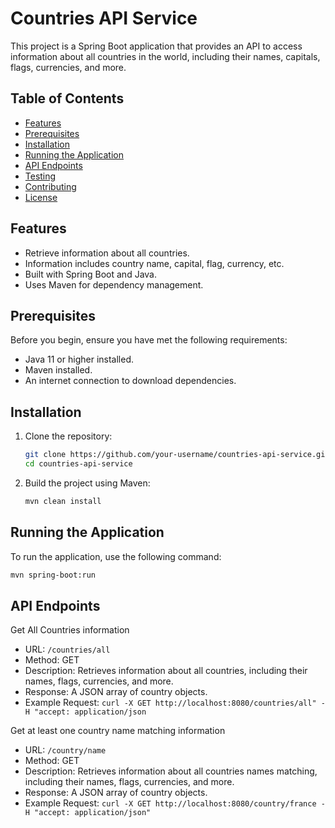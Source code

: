 # Countries API Service

This project is a Spring Boot application that provides an API to access information about all countries in the world, including their names, capitals, flags, currencies, and more.

## Table of Contents

- [Features](#features)
- [Prerequisites](#prerequisites)
- [Installation](#installation)
- [Running the Application](#running-the-application)
- [API Endpoints](#api-endpoints)
- [Testing](#testing)
- [Contributing](#contributing)
- [License](#license)

## Features

- Retrieve information about all countries.
- Information includes country name, capital, flag, currency, etc.
- Built with Spring Boot and Java.
- Uses Maven for dependency management.

## Prerequisites

Before you begin, ensure you have met the following requirements:

- Java 11 or higher installed.
- Maven installed.
- An internet connection to download dependencies.

## Installation

1. Clone the repository:

    ```bash
    git clone https://github.com/your-username/countries-api-service.git
    cd countries-api-service
    ```

2. Build the project using Maven:

    ```bash
    mvn clean install
    ```

## Running the Application

To run the application, use the following command:

```bash
mvn spring-boot:run
```

## API Endpoints

Get All Countries information
- URL: `/countries/all`
- Method: GET
- Description: Retrieves information about all countries, including their names, flags, currencies, and more.
- Response: A JSON array of country objects.
- Example Request: `curl -X GET http://localhost:8080/countries/all" -H "accept: application/json`


Get at least one country name matching information
- URL: `/country/name`
- Method: GET
- Description: Retrieves information about all countries names matching, including their names, flags, currencies, and more.
- Response: A JSON array of country objects.
- Example Request: `curl -X GET http://localhost:8080/country/france -H "accept: application/json"`

